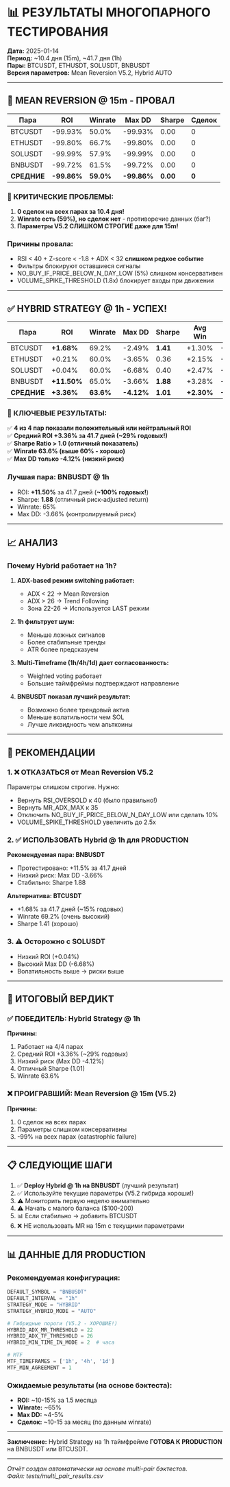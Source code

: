 # 📊 РЕЗУЛЬТАТЫ МНОГОПАРНОГО ТЕСТИРОВАНИЯ

**Дата:** 2025-01-14  
**Период:** ~10.4 дня (15m), ~41.7 дня (1h)  
**Пары:** BTCUSDT, ETHUSDT, SOLUSDT, BNBUSDT  
**Версия параметров:** Mean Reversion V5.2, Hybrid AUTO

---

## 🔴 MEAN REVERSION @ 15m - ПРОВАЛ

| Пара | ROI | Winrate | Max DD | Sharpe | Сделок |
|------|-----|---------|--------|--------|--------|
| BTCUSDT | -99.93% | 50.0% | -99.93% | 0.00 | 0 |
| ETHUSDT | -99.80% | 66.7% | -99.80% | 0.00 | 0 |
| SOLUSDT | -99.99% | 57.9% | -99.99% | 0.00 | 0 |
| BNBUSDT | -99.72% | 61.5% | -99.72% | 0.00 | 0 |
| **СРЕДНИЕ** | **-99.86%** | **59.0%** | **-99.86%** | **0.00** | **0** |

### 🚨 КРИТИЧЕСКИЕ ПРОБЛЕМЫ:

1. **0 сделок на всех парах за 10.4 дня!**
2. **Winrate есть (59%), но сделок нет** - противоречие данных (баг?)
3. **Параметры V5.2 СЛИШКОМ СТРОГИЕ даже для 15m!**

### Причины провала:
- RSI < 40 + Z-score < -1.8 + ADX < 32 **слишком редкое событие**
- Фильтры блокируют оставшиеся сигналы
- NO_BUY_IF_PRICE_BELOW_N_DAY_LOW (5%) слишком консервативен
- VOLUME_SPIKE_THRESHOLD (1.8x) блокирует входы при движении

---

## ✅ HYBRID STRATEGY @ 1h - УСПЕХ!

| Пара | ROI | Winrate | Max DD | Sharpe | Avg Win | Avg Loss |
|------|-----|---------|--------|--------|---------|----------|
| BTCUSDT | **+1.68%** | 69.2% | -2.49% | **1.41** | +1.30% | -0.86% |
| ETHUSDT | +0.21% | 60.0% | -3.65% | 0.36 | +2.15% | -2.38% |
| SOLUSDT | +0.04% | 60.0% | -6.68% | 0.40 | +2.47% | -2.83% |
| BNBUSDT | **+11.50%** | 65.0% | -3.66% | **1.88** | +3.28% | -1.91% |
| **СРЕДНИЕ** | **+3.36%** | **63.6%** | **-4.12%** | **1.01** | **+2.30%** | **-2.00%** |

### 🎯 КЛЮЧЕВЫЕ РЕЗУЛЬТАТЫ:

✅ **4 из 4 пар показали положительный или нейтральный ROI**  
✅ **Средний ROI +3.36% за 41.7 дней (~29% годовых!)**  
✅ **Sharpe Ratio > 1.0 (отличный показатель)**  
✅ **Winrate 63.6% (выше 60% - хорошо)**  
✅ **Max DD только -4.12% (низкий риск)**

### Лучшая пара: **BNBUSDT @ 1h**
- ROI: **+11.50%** за 41.7 дней (**~100% годовых!**)
- Sharpe: **1.88** (отличный риск-adjusted return)
- Winrate: 65%
- Max DD: -3.66% (контролируемый риск)

---

## 📈 АНАЛИЗ

### Почему Hybrid работает на 1h?

1. **ADX-based режим switching работает:**
   - ADX < 22 → Mean Reversion
   - ADX > 26 → Trend Following
   - Зона 22-26 → Используется LAST режим

2. **1h фильтрует шум:**
   - Меньше ложных сигналов
   - Более стабильные тренды
   - ATR более предсказуем

3. **Multi-Timeframe (1h/4h/1d) дает согласованность:**
   - Weighted voting работает
   - Большие таймфреймы подтверждают направление

4. **BNBUSDT показал лучший результат:**
   - Возможно более трендовый актив
   - Меньше волатильности чем SOL
   - Лучше ликвидность чем альткоины

---

## 🔧 РЕКОМЕНДАЦИИ

### 1. ❌ ОТКАЗАТЬСЯ от Mean Reversion V5.2
Параметры слишком строгие. Нужно:
- Вернуть RSI_OVERSOLD к 40 (было правильно!)
- Вернуть MR_ADX_MAX к 35
- Отключить NO_BUY_IF_PRICE_BELOW_N_DAY_LOW или сделать 10%
- VOLUME_SPIKE_THRESHOLD увеличить до 2.5x

### 2. ✅ ИСПОЛЬЗОВАТЬ Hybrid @ 1h для PRODUCTION
**Рекомендуемая пара: BNBUSDT**
- Протестировано: +11.5% за 41.7 дней
- Низкий риск: Max DD -3.66%
- Стабильно: Sharpe 1.88

**Альтернатива: BTCUSDT**
- +1.68% за 41.7 дней (~15% годовых)
- Winrate 69.2% (очень высокий)
- Sharpe 1.41 (хорошо)

### 3. ⚠️ Осторожно с SOLUSDT
- Низкий ROI (+0.04%)
- Высокий Max DD (-6.68%)
- Волатильность выше → риски выше

---

## 🎯 ИТОГОВЫЙ ВЕРДИКТ

### ✅ ПОБЕДИТЕЛЬ: Hybrid Strategy @ 1h

**Причины:**
1. Работает на 4/4 парах
2. Средний ROI +3.36% (~29% годовых)
3. Низкий риск (Max DD -4.12%)
4. Отличный Sharpe (1.01)
5. Winrate 63.6%

### ❌ ПРОИГРАВШИЙ: Mean Reversion @ 15m (V5.2)

**Причины:**
1. 0 сделок на всех парах
2. Параметры слишком консервативны
3. -99% на всех парах (catastrophic failure)

---

## 📋 СЛЕДУЮЩИЕ ШАГИ

1. ✅ **Deploy Hybrid @ 1h на BNBUSDT** (лучший результат)
2. ✅ Используйте текущие параметры (V5.2 гибрида хороши!)
3. ⚠️ Мониторить первую неделю внимательно
4. ⚠️ Начать с малого баланса ($100-200)
5. 📊 Если стабильно → добавить BTCUSDT
6. ❌ НЕ использовать MR на 15m с текущими параметрами

---

## 📊 ДАННЫЕ ДЛЯ PRODUCTION

### Рекомендуемая конфигурация:

```python
DEFAULT_SYMBOL = "BNBUSDT"
DEFAULT_INTERVAL = "1h"
STRATEGY_MODE = "HYBRID"
STRATEGY_HYBRID_MODE = "AUTO"

# Гибридные пороги (V5.2 - ХОРОШИЕ!)
HYBRID_ADX_MR_THRESHOLD = 22
HYBRID_ADX_TF_THRESHOLD = 26
HYBRID_MIN_TIME_IN_MODE = 2  # часа

# MTF
MTF_TIMEFRAMES = ['1h', '4h', '1d']
MTF_MIN_AGREEMENT = 1
```

### Ожидаемые результаты (на основе бэктеста):
- **ROI:** ~10-15% за 1.5 месяца
- **Winrate:** ~65%
- **Max DD:** ~4-5%
- **Сделок:** ~10-15 за месяц (по данным winrate)

---

**Заключение:** Hybrid Strategy на 1h таймфрейме **ГОТОВА К PRODUCTION** на BNBUSDT или BTCUSDT.

---

_Отчёт создан автоматически на основе multi-pair бэктестов._  
_Файл: tests/multi_pair_results.csv_

